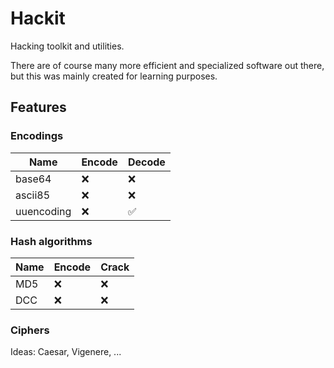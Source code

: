 # Hackit

Hacking toolkit and utilities.

There are of course many more efficient and specialized software out there, but this was mainly created for learning purposes.

## Features

### Encodings

| Name          | Encode    | Decode    |
|---------------|-----------|-----------|
| base64        | ❌        | ❌        |
| ascii85       | ❌        | ❌        |
| uuencoding    | ❌        | ✅        |

### Hash algorithms

| Name      | Encode  | Crack   |
|-----------|---------|---------|
| MD5       | ❌       | ❌     |
| DCC       | ❌       | ❌     |

### Ciphers

Ideas: Caesar, Vigenere, ...
